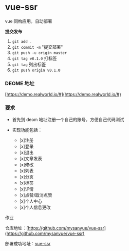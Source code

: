 # vue-ssr
vue 同构应用，自动部署

**提交发布**

1. `git add .`
2. `git commit -m` "提交部署"
3. `git push -u origin master`
4. `git tag v0.1.0` 打标签
5. `git tag`  列出标签
6. `git push origin v0.1.0`

### DEOME 地址

[https://demo.realworld.io/#](https://demo.realworld.io/#)

### 要求

- 首先到 deom 地址注册一个自己的账号，方便自己代码测试

- 实现功能包括：
  - [x]注册
  - [x]登录
  - [x]退出
  - [x]文章发表
  - [x]修改
  - [x]列表
  - [x]分页
  - [x]标签
  - [x]详情
  - [x]点赞/取消点赞
  - [x]个人中心
  - [x]个人信息更改


作业

仓库地址：[https://github.com/mysanyue/vue-ssr](https://github.com/mysanyue/vue-ssr)

部署成功地址：[vue-ssr](http://117.50.62.5:8181/)
